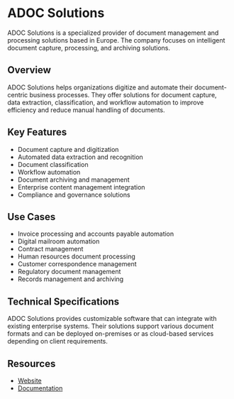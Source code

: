 # ADOC Solutions

ADOC Solutions is a specialized provider of document management and processing solutions based in Europe. The company focuses on intelligent document capture, processing, and archiving solutions.

## Overview

ADOC Solutions helps organizations digitize and automate their document-centric business processes. They offer solutions for document capture, data extraction, classification, and workflow automation to improve efficiency and reduce manual handling of documents.

## Key Features

- Document capture and digitization
- Automated data extraction and recognition
- Document classification
- Workflow automation
- Document archiving and management
- Enterprise content management integration
- Compliance and governance solutions

## Use Cases

- Invoice processing and accounts payable automation
- Digital mailroom automation
- Contract management
- Human resources document processing
- Customer correspondence management
- Regulatory document management
- Records management and archiving

## Technical Specifications

ADOC Solutions provides customizable software that can integrate with existing enterprise systems. Their solutions support various document formats and can be deployed on-premises or as cloud-based services depending on client requirements.

## Resources

- [Website](https://www.adoc-solutions.eu)
- [Documentation](https://www.adoc-solutions.eu/documentation)
